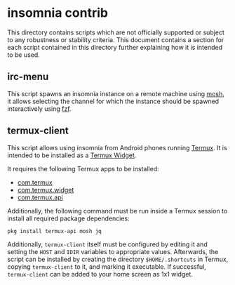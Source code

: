 # insomnia contrib

This directory contains scripts which are not officially supported or
subject to any robustness or stability criteria. This document contains
a section for each script contained in this directory further explaining
how it is intended to be used.

## irc-menu

This script spawns an insomnia instance on a remote machine using
[mosh][mosh web], it allows selecting the channel for which the instance
should be spawned interactively using [fzf][fzf github].

## termux-client

This script allows using insomnia from Android phones running
[Termux][termux website]. It is intended to be installed as a
[Termux Widget][termux widget].

It requires the following Termux apps to be installed:

* [com.termux][fdroid com.termux]
* [com.termux.widget][fdroid com.termux.widget]
* [com.termux.api][fdroid com.termux.api]

Additionally, the following command must be run inside a Termux session
to install all required package dependencies:

	pkg install termux-api mosh jq

Additionally, `termux-client` itself must be configured by editing it
and setting the `HOST` and `IDIR` variables to appropriate values.
Afterwards, the script can be installed by creating the directory
`$HOME/.shortcuts` in Termux, copying `termux-client` to it, and marking
it executable. If successful, `termux-client` can be added to your home
screen as 1x1 widget.

[mosh web]: https://mosh.org
[fzf github]: https://github.com/junegunn/fzf
[termux website]: https://termux.com/
[termux widget]: https://wiki.termux.com/wiki/Termux:Widget
[fdroid com.termux]: https://f-droid.org/packages/com.termux/
[fdroid com.termux.widget]: https://f-droid.org/packages/com.termux.widget/
[fdroid com.termux.api]: https://f-droid.org/packages/com.termux.api/
